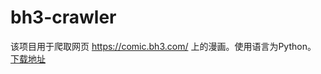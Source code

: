 # bh3-crawler
该项目用于爬取网页  https://comic.bh3.com/ 上的漫画。使用语言为Python。
[下载地址](https://github.com/Jordan-Li/bh3-crawler/releases/)
